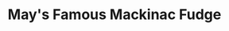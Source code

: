 ---
title: "May's Famous Mackinac Fudge"
url: /mackinac-island/mays-famous-mackinac-fudge/
shop: Süßwaren
---